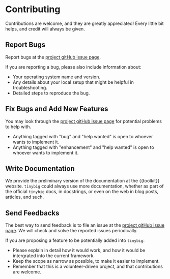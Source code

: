 # Contributing

Contributions are welcome, and they are greatly appreciated! Every little bit helps, and credit will always be given.

## Report Bugs

Report bugs at the [project gitHub issue page](https://github.com/jwzhanggy/tinyBIG/issues).

If you are reporting a bug, please also include information about:

* Your operating system name and version.
* Any details about your local setup that might be helpful in troubleshooting.
* Detailed steps to reproduce the bug.

## Fix Bugs and Add New Features

You may look through the [project gitHub issue page](https://github.com/jwzhanggy/tinyBIG/issues) for potential problems to help with. 

* Anything tagged with "bug" and "help wanted" is open to whoever wants to implement it.
* Anything tagged with "enhancement" and "help wanted" is open to whoever wants to implement it.

## Write Documentation

We provide the preliminary version of the documentation at the {{toolkit}} website.
`tinybig` could always use more documentation, whether as part of the official `tinybig` docs, 
in docstrings, or even on the web in blog posts, articles, and such.

## Send Feedbacks

The best way to send feedback is to file an issue at the [project gitHub issue page](https://github.com/jwzhanggy/tinyBIG/issues).
We will check and solve the reported issues periodically.

If you are proposing a feature to be potentially added into `tinybig`:

* Please explain in detail how it would work, and how it would be intergrated into the current framework.
* Keep the scope as narrow as possible, to make it easier to implement.
* Remember that this is a volunteer-driven project, and that contributions are welcome.